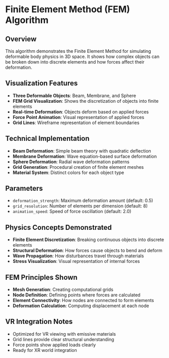 # Finite Element Method (FEM) Algorithm

## Overview
This algorithm demonstrates the Finite Element Method for simulating deformable body physics in 3D space. It shows how complex objects can be broken down into discrete elements and how forces affect their deformation.

## Visualization Features
- **Three Deformable Objects**: Beam, Membrane, and Sphere
- **FEM Grid Visualization**: Shows the discretization of objects into finite elements
- **Real-time Deformation**: Objects deform based on applied forces
- **Force Point Animation**: Visual representation of applied forces
- **Grid Lines**: Wireframe representation of element boundaries

## Technical Implementation
- **Beam Deformation**: Simple beam theory with quadratic deflection
- **Membrane Deformation**: Wave equation-based surface deformation
- **Sphere Deformation**: Radial wave deformation patterns
- **Grid Generation**: Procedural creation of finite element meshes
- **Material System**: Distinct colors for each object type

## Parameters
- `deformation_strength`: Maximum deformation amount (default: 0.5)
- `grid_resolution`: Number of elements per dimension (default: 8)
- `animation_speed`: Speed of force oscillation (default: 2.0)

## Physics Concepts Demonstrated
- **Finite Element Discretization**: Breaking continuous objects into discrete elements
- **Structural Deformation**: How forces cause objects to bend and deform
- **Wave Propagation**: How disturbances travel through materials
- **Stress Visualization**: Visual representation of internal forces

## FEM Principles Shown
- **Mesh Generation**: Creating computational grids
- **Node Definition**: Defining points where forces are calculated
- **Element Connectivity**: How nodes are connected to form elements
- **Deformation Calculation**: Computing displacement at each node

## VR Integration Notes
- Optimized for VR viewing with emissive materials
- Grid lines provide clear structural understanding
- Force points show applied loads clearly
- Ready for XR world integration
